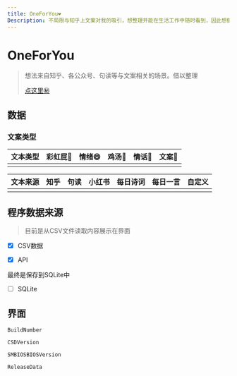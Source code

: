 ```yaml
---
title: OneForYou❤️
Description: 不局限与知乎上文案对我的吸引，想整理并能在生活工作中随时看到，因此想做一款桌面显示的软件
---
```


# OneForYou

> 想法来自知乎、各公众号、句读等与文案相关的场景。借以整理
>
> [点这里㊙](https://www.yuque.com/docs/share/78da571b-0bd6-428e-93db-b5673b487d30?#%20%E3%80%8AOneForYou%E3%80%8B)

## 数据

### 文案类型

| **文本类型** | **彩虹屁**🌈 | **情绪**😄 | **鸡汤**🐤 | **情话**💌 | **文案**📑 |
| ------------ | ----------- | --------- | --------- | --------- | --------- |
|              |             |           |           |           |           |

| **文本来源** | **知乎** | **句读** | **小红书** | **每日诗词** | 每日一言 | **自定义** |
| ------------ | -------- | -------- | ---------- | ------------ | -------- | ---------- |
|              |          |          |            |              |          |            |

## 程序数据来源

> 目前是从CSV文件读取内容展示在界面

- [x] CSV数据

- [x] API

最终是保存到SQLite中

- [ ] SQLite

## 界面

~~~
BuildNumber

CSDVersion

SMBIOSBIOSVersion

ReleaseData
~~~


